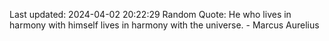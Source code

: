Last updated: 2024-04-02 20:22:29
Random Quote: He who lives in harmony with himself lives in harmony with the universe. - Marcus Aurelius